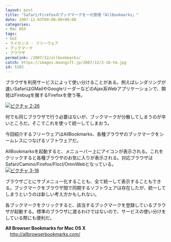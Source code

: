 ```yaml
---
layout: post
title: "Safari/Firefoxのブックマークを一元管理「AllBookmarks」"
date: 2007-12-03T09:00:00+09:00
categories:
- Mac OSX
tags: 
- GUI
- ライセンス - フリーウェア
- ブックマーク
- ブラウザ
permalink: /2007/12/allbookmarks/
catch: https://images.moongift.jp/2007/12/3-18-tm.jpg
id: 5102
---
```

ブラウザを利用サービスによって使い分けることがある。例えばレンダリングが速いSafariはGMailやGoogleリーダーなどのAjax系Webアプリケーションで、開発はFirebugを擁するFirefoxを使う等。   
  
[![ピクチャ 2-26](https://images.moongift.jp/2007/12/2-26-tm.jpg)](https://images.moongift.jp/2007/12/2-26.png)  
  
何でも同じブラウザで行う必要はないが、ブックマークが分散してしまうのが辛いところだ。そこでこれを使って統一してしまおう。   
  
今回紹介するフリーウェアはAllBookmarks、各種ブラウザのブックマークをシームレスにつなげるソフトウェアだ。   
<!--more-->  
AllBookmarksを起動すると、メニューバー上にアイコンが表示される。これをクリックすると各種ブラウザのお気に入りが表示される。対応ブラウザはSafari/Camino/Firefox/Flocl/OmniWebとなっている。   
[![ピクチャ 3-18](https://images.moongift.jp/2007/12/3-18-tm.jpg)](https://images.moongift.jp/2007/12/3-18.png)  
  
ブラウザごとにサブメニュー化することも、全て統一して表示することもできる。ブックマークをブラウザ間で同期するソフトウェアは存在したが、統一してしまうというのは新しい考え方かもしれない。   
  
各ブックマークをクリックすると、該当するブックマークを登録しているブラウザが起動する。標準のブラウザに渡るわけではないので、サービスの使い分けをしている際にも便利だ。   
  
**All Browser Bookmarks for Mac OS X**   
　[http://allbrowserbookmarks.com/   
](http://allbrowserbookmarks.com/)

